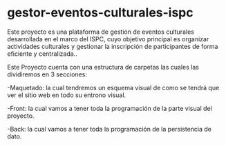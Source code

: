 # gestor-eventos-culturales-ispc
Este proyecto es una plataforma de gestión de eventos culturales desarrollada en el marco del ISPC, cuyo objetivo principal es organizar actividades culturales y gestionar la inscripción de participantes de forma eficiente y centralizada..

Este Proyecto cuenta con una estructura de carpetas las cuales las dividiremos en 3 secciones:

-Maquetado: la cual tendremos un esquema visual de como se tendrá que ver el sitio web en todo su entrono visual.

-Front: la cual vamos a tener toda la programación de   la parte visual del proyecto.

-Back: la cual vamos a tener toda la programación de la persistencia de dato.


